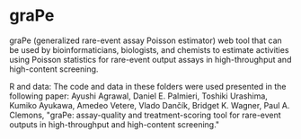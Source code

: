 # graPe
graPe (generalized rare-event assay Poisson estimator) web tool that can be used by bioinformaticians, biologists, and chemists to estimate activities using Poisson statistics for rare-event output assays in high-throughput and high-content screening.

R and data: The code and data in these folders were used presented in the following paper: Ayushi Agrawal, Daniel E. Palmieri, Toshiki Urashima, Kumiko Ayukawa, Amedeo Vetere, Vlado Dančík, Bridget K. Wagner, Paul A. Clemons, "graPe: assay-quality and treatment-scoring tool for rare-event outputs in high-throughput and high-content screening."
